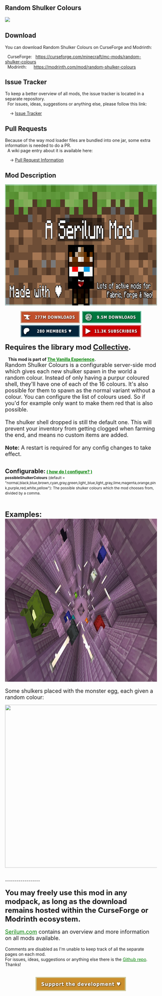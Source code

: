 <h2>Random Shulker Colours</h2>

<p><a href="https://github.com/Serilum/Random-Shulker-Colours"><img src="https://serilum.com/assets/data/logo/random-shulker-colours.png"></a></p><h2>Download</h2>

<p>You can download Random Shulker Colours on CurseForge and Modrinth:</p><p>&nbsp;&nbsp;CurseForge: &nbsp;&nbsp;<a href="https://curseforge.com/minecraft/mc-mods/random-shulker-colours">https://curseforge.com/minecraft/mc-mods/random-shulker-colours</a><br>&nbsp;&nbsp;Modrinth: &nbsp;&nbsp;&nbsp;&nbsp;&nbsp;<a href="https://modrinth.com/mod/random-shulker-colours">https://modrinth.com/mod/random-shulker-colours</a></p>

<h2>Issue Tracker</h2>

<p>To keep a better overview of all mods, the issue tracker is located in a separate repository.<br>&nbsp;&nbsp;For issues, ideas, suggestions or anything else, please follow this link:</p>

<p>&nbsp;&nbsp;&nbsp;&nbsp;-> <a href="https://serilum.com/url/issue-tracker">Issue Tracker</a></p>

<h2>Pull Requests</h2>

<p>Because of the way mod loader files are bundled into one jar, some extra information is needed to do a PR.<br>&nbsp;&nbsp;A wiki page entry about it is available here:</p>

<p>&nbsp;&nbsp;&nbsp;&nbsp;-> <a href="https://serilum.com/url/pull-requests">Pull Request Information</a></p>

<h2>Mod Description</h2>

<p style="text-align:center"><a href="https://serilum.com/" rel="nofollow"><img src="https://github.com/Serilum/.cdn/raw/main/description/header/header.png" alt="" width="838" height="400"></a></p>

<p style="text-align:center"><a href="https://curseforge.com/members/serilum/projects" rel="nofollow"><img src="https://raw.githubusercontent.com/Serilum/.data-workflow/main/badges/svg/curseforge.svg" width="200"></a> <a href="https://modrinth.com/user/Serilum" rel="nofollow"><img src="https://raw.githubusercontent.com/Serilum/.data-workflow/main/badges/svg/modrinth.svg" width="200"></a> <a href="https://patreon.com/serilum" rel="nofollow"><img src="https://raw.githubusercontent.com/Serilum/.data-workflow/main/badges/svg/patreon.svg" width="200"></a> <a href="https://youtube.com/@serilum" rel="nofollow"><img src="https://raw.githubusercontent.com/Serilum/.data-workflow/main/badges/svg/youtube.svg" width="200"></a></p>

<p><strong><span style="font-size:24px">Requires the library mod&nbsp;<a style="font-size:24px" href="https://curseforge.com/minecraft/mc-mods/collective" rel="nofollow">Collective</a>.</span></strong><strong>&nbsp;<br><br> &nbsp; &nbsp;This mod is part of <span style="color:#008000"><a style="color:#008000" href="https://curseforge.com/minecraft/modpacks/the-vanilla-experience" rel="nofollow">The Vanilla Experience</a></span>.</strong><br><span style="font-size:18px">Random Shulker Colours is a configurable server-side mod which gives each new shulker spawn in the world a random colour. Instead of only having a purpur coloured shell, they'll have one of each of the 16 colours. It's also possible for them to spawn as the normal variant without a colour. You can configure the list of colours used. So if you'd for example only want to make them red that is also possible.<br><br>The shulker shell dropped is still the default one. This will prevent your inventory from getting clogged when farming the end, and means no custom items are added.<br><br><strong>Note:</strong> A restart is required for any config changes to take effect.<br></span><br><br><strong><span style="font-size:20px">Configurable:</span> <span style="color:#008000;font-size:14px"><a style="color:#008000" href="https://github.com/Serilum/.information/wiki/how-to-configure-mods" rel="nofollow">(&nbsp;how do I configure?&nbsp;)</a></span><br></strong><span style="font-size:12px"><strong>possibleShulkerColours</strong>&nbsp;(default = "normal,black,blue,brown,cyan,gray,green,light_blue,light_gray,lime,magenta,orange,pink,purple,red,white,yellow"): The possible shulker colours which the mod chooses from, divided by a comma.</span></p>

<p><br><br><span style="font-size:24px"><strong>Examples:</strong></span><br><picture><img src="https://github.com/Serilum/.cdn/raw/main/projects/random-shulker-colours/a.jpg" width="1000" height="538"></picture><br><br><span style="font-size:18px">Some shulkers placed with the monster egg, each given a random colour:</span></p>

<div class="spoiler">

<p><picture><img src="https://github.com/Serilum/.cdn/raw/main/projects/random-shulker-colours/b.gif" width="1000" height="538"></picture></p>

</div>

<p><br>------------------<br><br><span style="font-size:24px"><strong>You may freely use this mod in any modpack, as long as the download remains hosted within the CurseForge or Modrinth ecosystem.</strong></span><br><br><span style="font-size:18px"><a style="font-size:18px;color:#008000" href="https://serilum.com/" rel="nofollow">Serilum.com</a> contains an overview and more information on all mods available.</span><br><br><span style="font-size:14px">Comments are disabled as I'm unable to keep track of all the separate pages on each mod.</span><span style="font-size:14px"><br>For issues, ideas, suggestions or anything else there is the&nbsp;<a style="font-size:14px;color:#008000" href="https://github.com/Serilum/.issue-tracker" rel="nofollow">Github repo</a>. Thanks!</span><span style="font-size:6px"><br><br></span></p>

<p style="text-align:center"><a href="https://serilum.com/donate" rel="nofollow"><img src="https://github.com/Serilum/.cdn/raw/main/description/projects/support.svg" alt="" width="306" height="50"></a></p>